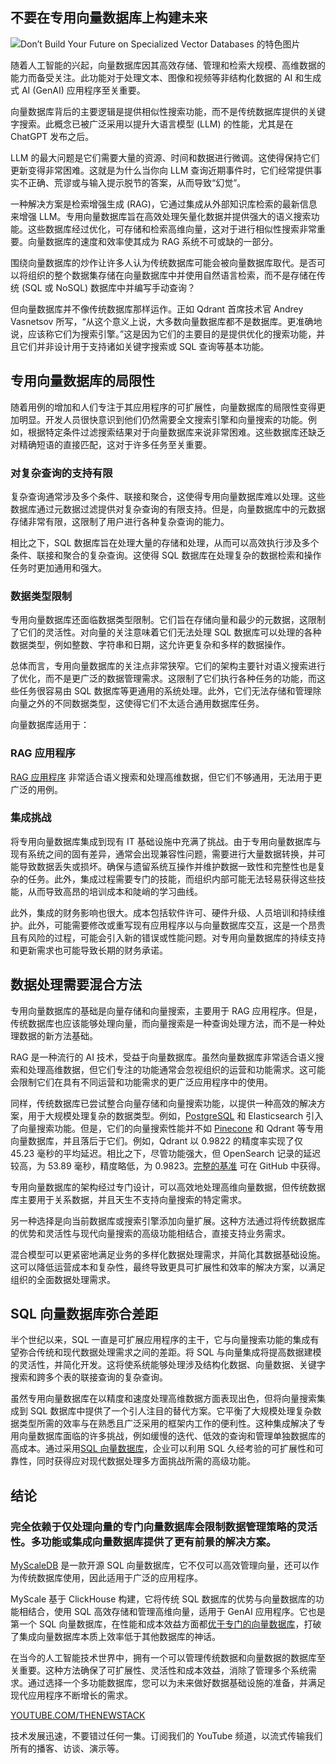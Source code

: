 ## 不要在专用向量数据库上构建未来

![Don’t Build Your Future on Specialized Vector Databases 的特色图片](https://cdn.thenewstack.io/media/2024/05/c15f0ee5-dontbuildfuturespecializedvectordatabases-1024x576.jpg)

随着人工智能的兴起，向量数据库因其高效存储、管理和检索大规模、高维数据的能力而备受关注。此功能对于处理文本、图像和视频等非结构化数据的 AI 和生成式 AI (GenAI) 应用程序至关重要。

向量数据库背后的主要逻辑是提供相似性搜索功能，而不是传统数据库提供的关键字搜索。此概念已被广泛采用以提升大语言模型 (LLM) 的性能，尤其是在 ChatGPT 发布之后。

LLM 的最大问题是它们需要大量的资源、时间和数据进行微调。这使得保持它们更新变得非常困难。这就是为什么当你向 LLM 查询近期事件时，它们经常提供事实不正确、荒谬或与输入提示脱节的答案，从而导致“幻觉”。

一种解决方案是检索增强生成 (RAG)，它通过集成从外部知识库检索的最新信息来增强 LLM。专用向量数据库旨在高效处理矢量化数据并提供强大的语义搜索功能。这些数据库经过优化，可存储和检索高维向量，这对于进行相似性搜索非常重要。向量数据库的速度和效率使其成为 RAG 系统不可或缺的一部分。

围绕向量数据库的炒作让许多人认为传统数据库可能会被向量数据库取代。是否可以将组织的整个数据集存储在向量数据库中并使用自然语言检索，而不是存储在传统 (SQL 或 NoSQL) 数据库中并编写手动查询？

但向量数据库并不像传统数据库那样运作。正如 Qdrant 首席技术官 Andrey Vasnetsov 所写，“从这个意义上说，大多数向量数据库都不是数据库。更准确地说，应该称它们为搜索引擎。”这是因为它们的主要目的是提供优化的搜索功能，并且它们并非设计用于支持诸如关键字搜索或 SQL 查询等基本功能。

## 专用向量数据库的局限性

随着用例的增加和人们专注于其应用程序的可扩展性，向量数据库的局限性变得更加明显。开发人员很快意识到他们仍然需要全文搜索引擎和向量搜索的功能。例如，根据特定条件过滤搜索结果对于向量数据库来说非常困难。这些数据库还缺乏对精确短语的直接匹配，这对于许多任务至关重要。

### 对复杂查询的支持有限

复杂查询通常涉及多个条件、联接和聚合，这使得专用向量数据库难以处理。这些数据库通过元数据过滤提供对复杂查询的有限支持。但是，向量数据库中的元数据存储非常有限，这限制了用户进行各种复杂查询的能力。

相比之下，SQL 数据库旨在处理大量的存储和处理，从而可以高效执行涉及多个条件、联接和聚合的复杂查询。这使得 SQL 数据库在处理复杂的数据检索和操作任务时更加通用和强大。

### 数据类型限制

专用向量数据库还面临数据类型限制。它们旨在存储向量和最少的元数据，这限制了它们的灵活性。对向量的关注意味着它们无法处理 SQL 数据库可以处理的各种数据类型，例如整数、字符串和日期，这允许更复杂和多样的数据操作。

总体而言，专用向量数据库的关注点非常狭窄。它们的架构主要针对语义搜索进行了优化，而不是更广泛的数据管理需求。这限制了它们执行各种任务的功能，而这些任务很容易由 SQL 数据库等更通用的系统处理。此外，它们无法存储和管理除向量之外的不同数据类型，这使得它们不太适合通用数据库任务。

向量数据库适用于：
### RAG 应用程序

[RAG 应用程序](https://thenewstack.io/build-an-advanced-rag-application-using-myscaledb-and-llamaindex/) 非常适合语义搜索和处理高维数据，但它们不够通用，无法用于更广泛的用例。

### 集成挑战

将专用向量数据库集成到现有 IT 基础设施中充满了挑战。由于专用向量数据库与现有系统之间的固有差异，通常会出现兼容性问题，需要进行大量数据转换，并可能导致数据丢失或损坏。确保与遗留系统互操作并维护数据一致性和完整性也是复杂的任务。此外，集成过程需要专门的技能，而组织内部可能无法轻易获得这些技能，从而导致高昂的培训成本和陡峭的学习曲线。

此外，集成的财务影响也很大。成本包括软件许可、硬件升级、人员培训和持续维护。此外，可能需要修改或重写现有应用程序以与向量数据库交互，这是一个昂贵且有风险的过程，可能会引入新的错误或性能问题。对专用向量数据库的持续支持和更新需求也可能导致长期的财务承诺。

## 数据处理需要混合方法

专用向量数据库的基础是向量存储和向量搜索，主要用于 RAG 应用程序。但是，传统数据库也应该能够处理向量，而向量搜索是一种查询处理方法，而不是一种处理数据的新方法基础。

RAG 是一种流行的 AI 技术，受益于向量数据库。虽然向量数据库非常适合语义搜索和处理高维数据，但它们专注的功能通常会忽视组织的运营和功能需求。这可能会限制它们在具有不同运营和功能需求的更广泛应用程序中的使用。

同样，传统数据库已尝试整合向量存储和向量搜索功能，以提供一种高效的解决方案，用于大规模处理复杂的数据类型。例如，[PostgreSQL](https://roadmap.sh/postgresql-dba) 和 Elasticsearch 引入了向量搜索功能。但是，它们的向量搜索性能并不如 [Pinecone](https://www.pinecone.io/?utm_content=inline+mention) 和 Qdrant 等专用向量数据库，并且落后于它们。例如，Qdrant 以 0.9822 的精度率实现了仅 45.23 毫秒的平均延迟。相比之下，尽管功能强大，但 OpenSearch 记录的延迟较高，为 53.89 毫秒，精度略低，为 0.9823。[完整的基准](https://myscale.github.io/benchmark/#/benchmark) 可在 GitHub 中获得。

专用向量数据库的架构经过专门设计，可以高效地处理高维向量数据，但传统数据库主要用于关系数据，并且天生不支持向量搜索的特定需求。

另一种选择是向当前数据库或搜索引擎添加向量扩展。这种方法通过将传统数据库的优势和灵活性与现代向量搜索的高级功能相结合，直接支持业务需求。

混合模型可以更紧密地满足业务的多样化数据处理需求，并简化其数据基础设施。这可以降低运营成本和复杂性，最终导致更具可扩展性和效率的解决方案，以满足组织的全面数据处理需求。

## SQL 向量数据库弥合差距

半个世纪以来，SQL 一直是可扩展应用程序的主干，它与向量搜索功能的集成有望弥合传统和现代数据处理需求之间的差距。将 SQL 与向量集成将提高数据建模的灵活性，并简化开发。这将使系统能够处理涉及结构化数据、向量数据、关键字搜索和跨多个表的联接查询的复杂查询。

虽然专用向量数据库在以精度和速度处理高维数据方面表现出色，但将向量搜索集成到 SQL 数据库中提供了一个引人注目的替代方案。它平衡了大规模处理复杂数据类型所需的效率与在熟悉且广泛采用的框架内工作的便利性。这种集成解决了专用向量数据库面临的许多挑战，例如缓慢的迭代、低效的查询和管理单独数据库的高成本。通过采用[SQL 向量数据库](https://thenewstack.io/an-sql-vector-database-to-enhance-text-search-how-we-did-it/)，企业可以利用 SQL 久经考验的可扩展性和可靠性，同时获得应对现代数据处理多方面挑战所需的高级功能。

## 结论
### 完全依赖于仅处理向量的专门向量数据库会限制数据管理策略的灵活性。多功能或集成向量数据库提供了更有前景的解决方案。

[MyScaleDB](https://myscale.com/) 是一款开源 SQL 向量数据库，它不仅可以高效管理向量，还可以作为传统数据库使用，因此适用于广泛的应用程序。

MyScale 基于 ClickHouse 构建，它将传统 SQL 数据库的优势与向量数据库的功能相结合，使用 SQL 高效存储和管理高维向量，适用于 GenAI 应用程序。它也是第一个 SQL 向量数据库，在性能和成本效益方面都[优于专门的向量数据库](https://myscale.com/blog/myscale-outperform-specialized-vectordb/)，打破了集成向量数据库本质上效率低于其他数据库的神话。

在当今的人工智能技术世界中，拥有一个可以管理传统数据和向量数据的数据库至关重要。这种方法确保了可扩展性、灵活性和成本效益，消除了管理多个系统需求。通过选择一个多功能数据库，您可以为未来做好数据基础设施的准备，并满足现代应用程序不断增长的需求。

[YOUTUBE.COM/THENEWSTACK](https://youtube.com/thenewstack?sub_confirmation=1)

技术发展迅速，不要错过任何一集。订阅我们的 YouTube 频道，以流式传输我们所有的播客、访谈、演示等。